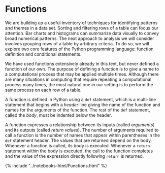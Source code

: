 Functions
=========

We are building up a useful inventory of techniques for identifying patterns
and themes in a data set. Sorting and filtering rows of a table can focus our
attention. Bar charts and histograms can summarize data visually to convey
broad numerical patterns. The next approach to analysis we will consider
involves grouping rows of a table by arbitrary criteria. To do so, we will
explore two core features of the Python programming language: function
definition and conditional statements.

We have used functions extensively already in this text, but never defined a
function of our own. The purpose of defining a function is to give a name to a
computational process that may be applied multiple times. Although there are
many situations in computing that require repeating a computational process
many times, the most natural one in our setting is to perform the same process
on each row of a table.

A function is defined in Python using a `def` statement, which is a multi-line
statement that begins with a *header* line giving the name of the function and
names for the arguments of the function. The rest of the `def` statement,
called the *body*, must be indented below the header.

A function expresses a relationship between its inputs (called *arguments*) and
its outputs (called *return values*). The number of arguments required to call
a function is the number of names that appear within parentheses in the `def`
statement header. The values that are returned depend on the body. Whenever a
function is called, its body is executed. Whenever a `return` statement within
the body is executed, the call to the function completes and the value of the
expression directly following `return` is returned.

{% include "../notebooks-html/Functions.html" %}
